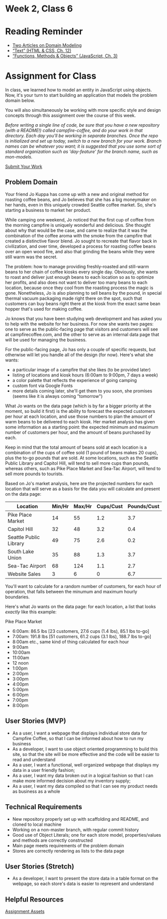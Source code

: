 # Week 2, Class 6

# Reading Reminder

* [Two Articles on Domain Modeling]()
* [“Text” (HTML & CSS, Ch. 12) ]()
* [“Functions, Methods & Objects” (JavaScript, Ch. 3)]()

# Assignment for Class
In class, we learned how to model an entity in JavaScript using objects. Now, it's your turn to start building an application that models the problem domain below.

You will also simultaneously be working with more specific style and design concepts through this assignment over the course of this week.

*Before writing a single line of code, be sure that you have a new repository (with a README!) called campfire-coffee, and do your work in that directory. Each day you'll be working in separate branches. Once the repo is initialized and set up today, switch to a new branch for your work. Branch names can be whatever you want; it is suggested that you use some sort of standard organization such as 'day-feature' for the branch name, such as mon-models.*

[Submit Your Work](https://canvas.instructure.com/courses/990569/assignments/4231827)

## Problem Domain

Your friend Jo Kuppa has come up with a new and original method for roasting coffee beans, and Jo believes that she has a big moneymaker on her hands, even in this uniquely crowded Seattle coffee market. So, she's starting a business to market her product.

While camping one weekend, Jo noticed that the first cup of coffee from the morning campfire is uniquely wonderful and delicious. She thought about why that would be the case, and came to realize that it was the combination of the coffee aroma with the smoke from the campfire that created a distinctive flavor blend. Jo sought to recreate that flavor back in civilization, and over time, developed a process for roasting coffee beans over an open wood fire, and also that grinding the beans while they were still warm was the secret.

The problem: how to manage providing freshly-roasted and still-warm beans to her chain of coffee kiosks every single day. Obviously, she wants to roast and deliver just enough beans to each location so as to optimize her profits, and also does not want to deliver too many beans to each location, because once they cool from the roasting process the magic is gone. Nonetheless, Jo is also planning to sell beans by the pound, in special thermal vacuum packaging made right there on the spot, such that customers can buy beans right there at the kiosk from the exact same bean hopper that's used for making coffee.

Jo knows that you have been studying web development and has asked you to help with the website for her business. For now she wants two pages: one to serve as the public-facing page that visitors and customers will see at campfirecoffee.com, and the other to serve as an internal data page that will be used for managing the business.

For the public-facing page, Jo has only a couple of specific requests, but otherwise will let you handle all of the design (for now). Here's what she wants:
- a particular image of a campfire that she likes (to be provided later)
- listing of locations and kiosk hours (6:00am to 9:00pm, 7 days a week)
- a color palette that reflects the experience of going camping
- custom font via Google Fonts
- more details coming later, she'll get them to you soon, she promises (seems like it is always coming "tomorrow")

What Jo wants on the data page (which is by far a bigger priority at the moment, so build it first) is the ability to forecast the expected customers per hour at each location, and use those numbers to plan the amount of warm beans to be delivered to each kiosk. Her market analysis has given some information as a starting point: the expected minimum and maximum number of customers per hour, and the amount of beans purchased by each.

Keep in mind that the total amount of beans sold at each location is a combination of the cups of coffee sold (1 pound of beans makes 20 cups), plus the to-go pounds that are sold. At some locations, such as the Seattle Public Library and Capitol Hill, will tend to sell more cups than pounds, whereas others, such as Pike Place Market and Sea-Tac Airport, will tend to sell more pounds to tourists.

Based on Jo's market analysis, here are the projected numbers for each location that will serve as a basis for the data you will calculate and present on the data page:

| Location  | Min/Hr  | Max/Hr  | Cups/Cust  | Pounds/Cust  |
|---|---|---|---|---|
| Pike Place Market  | 14  | 55  | 1.2  | 3.7  |
| Capitol Hill  | 32  | 48  | 3.2  | 0.4  |
| Seattle Public Library  | 49  | 75  | 2.6  | 0.2  |
| South Lake Union  | 35  | 88  | 1.3  | 3.7  |
| Sea-Tac Airport  | 68  | 124  | 1.1  | 2.7  |
| Website Sales  | 3  | 6  | 0  | 6.7  |

You'll want to calculate for a random number of customers, for each hour of operation, that falls between the minumum and maximum hourly boundaries.

Here's what Jo wants on the data page: for each location, a list that looks *exactly* like this example:

Pike Place Market
- 6:00am: 86.5 lbs [23 customers, 27.6 cups (1.4 lbs), 85.1 lbs to-go]
- 7:00am: 191.8 lbs [51 customers, 61.2 cups (3.1 lbs), 188.7 lbs to-go]
- 8:00am etc., same kind of thing calculated for each hour
- 9:00am
- 10:00am
- 11:00am
- 12 noon
- 1:00pm
- 2:00pm
- 3:00pm
- 4:00pm
- 5:00pm
- 6:00pm
- 7:00pm
- 8:00pm

## User Stories (MVP)
 - As a user, I want a webpage that displays individual store data for Campfire Coffee, so that I can be informed about how to run my business
 - As a developer, I want to use object oriented programming to build this site, so that the site will be more effective and the code will be easier to read and understand
 - As a user, I want a functional, well organized webpage that displays my data in a user friendly fashion;
- As a user, I want my data broken out in a logical fashion so that I can make more informed decision about my inventory supply;
- As a user, I want my data compiled so that I can see my product needs as business as a whole

## Technical Requirements
 - New repository properly set up with scaffolding and README, and cloned to local machine
 - Working on a non-master branch, with regular commit history
 - Good use of Object Literals; one for each store model, properties/values and methods are correctly constructed
 - Main page meets requirements of the problem domain
 - Stores are correctly rendering as lists to the data page

## User Stories (Stretch)
 - As a developer, I want to present the store data in a table format on the webpage, so each store's data is easier to represent and understand

## Helpful Resources
[Assignment Assets](week-2/assets)

